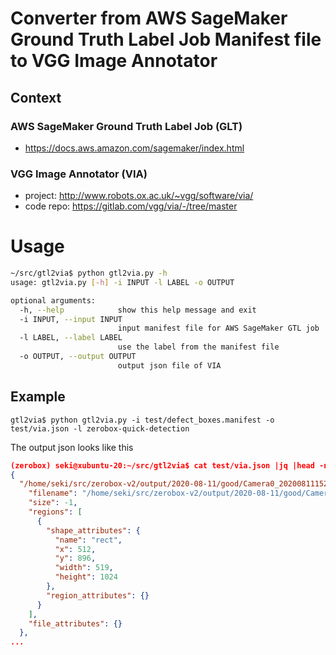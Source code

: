 # Converter from AWS SageMaker Ground Truth Label Job Manifest file to VGG Image Annotator

## Context 

### AWS SageMaker Ground Truth Label Job (GLT)

* https://docs.aws.amazon.com/sagemaker/index.html

### VGG Image Annotator (VIA)

* project: http://www.robots.ox.ac.uk/~vgg/software/via/
* code repo: https://gitlab.com/vgg/via/-/tree/master

# Usage

```bash
~/src/gtl2via$ python gtl2via.py -h
usage: gtl2via.py [-h] -i INPUT -l LABEL -o OUTPUT

optional arguments:
  -h, --help            show this help message and exit
  -i INPUT, --input INPUT
                        input manifest file for AWS SageMaker GTL job
  -l LABEL, --label LABEL
                        use the label from the manifest file
  -o OUTPUT, --output OUTPUT
                        output json file of VIA
 ```
 
## Example 
 
```
gtl2via$ python gtl2via.py -i test/defect_boxes.manifest -o test/via.json -l zerobox-quick-detection
```

The output json looks like this
```json
(zerobox) seki@xubuntu-20:~/src/gtl2via$ cat test/via.json |jq |head -n 20
{
  "/home/seki/src/zerobox-v2/output/2020-08-11/good/Camera0_202008111525251_original.png-1": {
    "filename": "/home/seki/src/zerobox-v2/output/2020-08-11/good/Camera0_202008111525251_original.png",
    "size": -1,
    "regions": [
      {
        "shape_attributes": {
          "name": "rect",
          "x": 512,
          "y": 896,
          "width": 519,
          "height": 1024
        },
        "region_attributes": {}
      }
    ],
    "file_attributes": {}
  },
...
```
